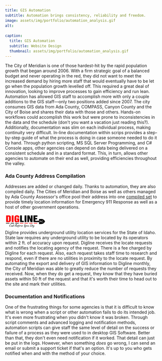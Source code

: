```yaml
---
title: GIS Automation
subtitle: Automation brings consistency, reliability and freedom.
image: assets/img/portfolio/automation_analysis.gif
alt: 

caption:
  title: GIS Automation
  subtitle: Website Design
  thumbnail: assets/img/portfolio/automation_analysis.gif
---
```

The City of Meridian is one of those hardest-hit by the rapid population growth that began around 2006. With a firm strategic goal of a balanced budget and never operating in the red, they did not want to meet the increased demand by hiring more staff that would eventually have to be let go when the population growth levelled off. This required a great deal of innovation, looking to improve processes to gain efficiency and run lean. Automation has allowed GIS staff to accomplish more with only a couple additions to the GIS staff—only two positions added since 2007. The city consumes GIS data from Ada County, COMPASS, Canyon County and the City of Boise and shares their data with those and others. Hands-on workflows could accomplish this work but were prone to inconsistencies in the data and the schedule (don't you want a vacation just reading this?). Additionally, documentation was slim on each individual process, making continuity very difficult. In-line documentation within scrips provides a step-by-step guide of what the process is doing in case someone needed to do it by hand. Through python scripting, MS SQL Server Programming, and C# Console apps, other agencies can depend on data being delivered on a consistent schedule and in a standard format. This, in turn, allows other agencies to automate on their end as well, providing efficiencies throughout the valley.

### Ada County Address Compilation
Addresses are added or changed daily. Thanks to automation, they are also compiled daily. The Cities of Meridian and Boise as well as others managed by Ada County Assessor's office pool their address into one <a href="https://adacounty.id.gov/assessor/land-records/ada-county-assessor-data/" target="_blank">compiled set</a> to provide timely location information for Emergency 911 Response as well as a host of other government operations.


<img src="assets/img/portfolio/digline_logo.jpg" alt="Digline Logo" height="50"/><br/>
Digline provides underground utility location services for the State of Idaho. State law requires any underground utility to be located by its operators within 2 ft. of accuracy upon request. Digline receives the locate requests and notifies the locating agency of the request. There is a fee charged by Digline for each request. Also, each request takes staff time to research and respond, even if there are no utilities in proximity to the locate request. By automating the export and delivery of GIS information to Digline monthly, the City of Meridian was able to greatly reduce the number of requests they received. Now, when they do get a request, they know that they have buried assets within 50 ft of the request and that it's worth their time to head out to the site and mark their utilities.

### Documentation and Notifications
One of the frustrating things for some agencies is that it is difficult to know what is wrong when a script or other automation fails to do its intended job. It's even more frustrating when you didn't know it was broken. Through script comments and advanced logging and notification methods, automation scripts can give staff the same level of detail on the success or failure of a process as they were used to in desktop GIS Software. Better than that, they don't even need notification if it worked. That detail can just be put in the logs. However, when something *does* go wrong, I can send an email or submit a support ticket if that's an option. It's up to you who gets notified when and with the method of your choice.